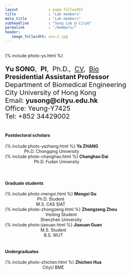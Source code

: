 ```yaml
---
layout              : page-fullwidth
title               : "Lab members"
meta_title          : "Lab members"
subheadline         : "Song Lab @ CityU"
permalink           : "/members/"
header:
   image_fullwidth: usa-2.jpg
---
```


<br>

<div class="row">
  <div class="large-4 columns">
      {% include photo-ys.html %}
  		<h7> </h7><br>  
  </div>
  <div class="large-8 columns">
    <p style="font-size:22px">
      <b>Yu SONG</b>,&nbsp;&nbsp;<b>PI</b>,&nbsp;&nbsp;Ph.D.,&nbsp;&nbsp;<u><a href="https://yusong17.github.io/mypaper/cv-yusong.pdf">CV</a></u>,&nbsp;&nbsp;<u><a href="https://yusong17.github.io/mypaper/bio.pdf">Bio</a></u><br>
      <b>Presidential Assistant Professor</b><br>
        Department of Biomedical Engineering<br>
        City University of Hong Kong<br>
      Email: <b>yusong@cityu.edu.hk</b><br>
        Office: Yeung-Y7425<br>
        Tel: +852 34429002<br>
    </p>
  </div>
</div>

#### Postdoctoral scholars

<div class="row">
  <div class="large-3 columns">
      <center>
    		{% include photo-yazhang.html %} 
        <b>Ya ZHANG</b>
       <br>
        Ph.D. Chongqing University
			</center>
  </div>
  <div class="large-3 columns">
     <center>
       {% include photo-changhao.html %}
        <b>Changhao Dai</b>
       <br>
       Ph.D. Fudan University
			</center>
  </div>
  <div class="large-3 columns">
          <center>
        <b></b><br>
			</center>
  </div>
  <div class="large-3 columns">
          <center>
        <b></b><br>
			</center>
  </div>
</div>



#### Graduate students

<div class="row">
  <div class="large-3 columns">
      <center>
    		{% include photo-mengxi.html %} 
        <b>Mengxi Gu</b>
       <br>
        Ph.D. Student
        <br>
        M.S. CAS SIAT
    </center>
  </div>
  <div class="large-3 columns">
     <center>
       {% include photo-zhongzeng.html %}
        <b>Zhongzeng Zhou</b>
       <br>
       Visiting Student
       <br>
       Shenzhen University
			</center>
  </div>
  <div class="large-3 columns">
       <center>
         {% include photo-jiaxuan.html %}
        <b>Jiaxuan Guan</b>
        <br>
        M.S. Student
        <br>
        B.S. WUT
			</center>
  </div>
  <div class="large-3 columns">
          <center>
        <b></b><br>
			</center>
  </div>
</div>


#### Undergraduates

<div class="row">
  <div class="large-3 columns">
      <center>
    		{% include photo-zhichen.html %} 
        <b>Zhichen Hua</b>
       <br>
        CityU BME
			</center>
  </div>
  <div class="large-3 columns">
          <center>
        <b></b><br>
			</center>
  </div>
  <div class="large-3 columns">
          <center>
        <b></b><br>
			</center>
  </div>
  <div class="large-3 columns">
          <center>
        <b></b><br>
			</center>
  </div>
</div>
